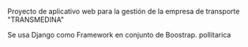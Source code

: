 Proyecto de aplicativo web para la gestión de la empresa de transporte "TRANSMEDINA"

Se usa Django como Framework en conjunto de Boostrap.
pollitarica